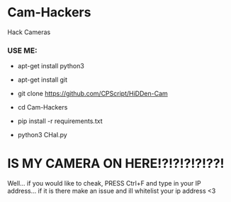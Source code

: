 # Cam-Hackers

Hack Cameras

<h3> USE ME: </h3>

* apt-get install python3

* apt-get install git

* git clone https://github.com/CPScript/HiDDen-Cam

* cd Cam-Hackers

* pip install -r requirements.txt

* python3 CHaI.py

# IS MY CAMERA ON HERE!?!?!?!?!??!
Well... if you would like to cheak, PRESS Ctrl+F and type in your IP address... if it is there make an issue and ill whitelist your ip address <3
